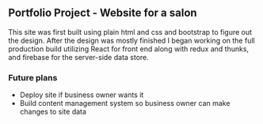 ## Portfolio Project - Website for a salon
This site was first built using plain html and css and bootstrap to figure out the design. After the design was mostly finished I began working on the full production build utilizing React for front end along with redux and thunks, and firebase for the server-side data store.

### Future plans
- Deploy site if business owner wants it
- Build content management system so business owner can make changes to site data
